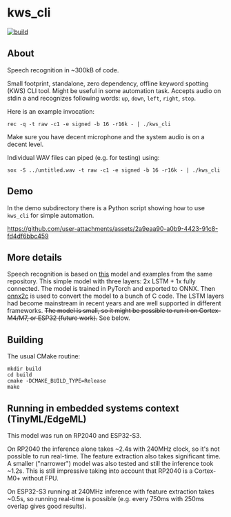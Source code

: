 # kws_cli

[![build](https://github.com/mryndzionek/kws_cli/actions/workflows/build.yml/badge.svg)](https://github.com/mryndzionek/kws_cli/actions/workflows/build.yml)

## About

Speech recognition in ~300kB of code.

Small footprint, standalone, zero dependency, offline
keyword spotting (KWS) CLI tool. Might be useful in
some automation task. Accepts audio on stdin a and recognizes
following words: `up`, `down`, `left`, `right`, `stop`.

Here is an example invocation:

```
rec -q -t raw -c1 -e signed -b 16 -r16k - | ./kws_cli
```

Make sure you have decent microphone and the system audio
is on a decent level.

Individual WAV files can piped (e.g. for testing) using:

```
sox -S ../untitled.wav -t raw -c1 -e signed -b 16 -r16k - | ./kws_cli
```
## Demo

In the demo subdirectory there is a Python script showing how to
use `kws_cli` for simple automation.

https://github.com/user-attachments/assets/2a9eaa90-a0b9-4423-91c8-fd4df6bbc459

## More details

Speech recognition is based on [this](https://github.com/microsoft/EdgeML/blob/master/docs/publications/Sha-RNN.pdf)
model and examples from the same repository.
This simple model with three layers: 2x LSTM + 1x fully connected.
The model is trained in PyTorch and exported to ONNX.
Then [onnx2c](https://github.com/kraiskil/onnx2c)
is used to convert the model to a bunch of C code.
The LSTM layers had become mainstream in recent years and are well
supported in different frameworks. ~~The model is small, so it might
be possible to run it on Cortex-M4/M7, or ESP32 (future work).~~
See below.

## Building

The usual CMake routine:

```
mkdir build
cd build
cmake -DCMAKE_BUILD_TYPE=Release
make
```

## Running in embedded systems context (TinyML/EdgeML)

This model was run on RP2040 and ESP32-S3.

On RP2040 the inference alone takes ~2.4s with 240MHz clock, so
it's not possible to run real-time. The feature extraction also
takes significant time. A smaller ("narrower") model was also
tested and still the inference took ~1.2s. This is still impressive
taking into account that RP2040 is a Cortex-M0+ without FPU.

On ESP32-S3 running at 240MHz inference with feature extraction
takes ~0.5s, so running real-time is possible (e.g. every 750ms
with 250ms overlap gives good results).


